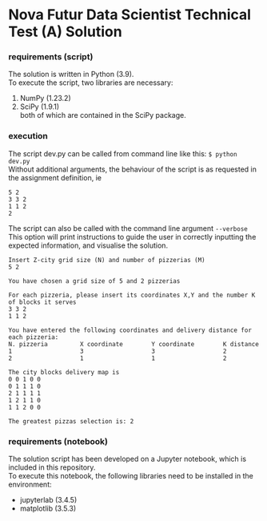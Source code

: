 # Nova Futur Data Scientist Technical Test (A) Solution 
### requirements (script)
The solution is written in Python (3.9).  
To execute the script, two libraries are necessary:  
1. NumPy (1.23.2)  
2. SciPy (1.9.1)  
both of which are contained in the SciPy package.

### execution
The script dev.py can be called from command line like this: `$ python dev.py`  
Without additional arguments, the behaviour of the script is as requested in the assignment definition, ie  

```
5 2
3 3 2
1 1 2
2  
```

The script can also be called with the command line argument `--verbose`  
This option will print instructions to guide the user in correctly inputting the expected information, and visualise the solution.

```
Insert Z-city grid size (N) and number of pizzerias (M)
5 2

You have chosen a grid size of 5 and 2 pizzerias

For each pizzeria, please insert its coordinates X,Y and the number K of blocks it serves
3 3 2
1 1 2

You have entered the following coordinates and delivery distance for each pizzeria:
N. pizzeria         X coordinate        Y coordinate        K distance          
1                   3                   3                   2                   
2                   1                   1                   2                   

The city blocks delivery map is
0 0 1 0 0
0 1 1 1 0
2 1 1 1 1
1 2 1 1 0
1 1 2 0 0

The greatest pizzas selection is: 2
```

### requirements (notebook)
The solution script has been developed on a Jupyter notebook, which is included in this repository.  
To execute this notebook, the following libraries need to be installed in the environment:  
- jupyterlab (3.4.5)  
- matplotlib (3.5.3)